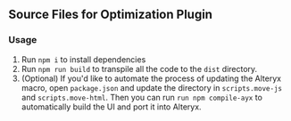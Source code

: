 ## Source Files for Optimization Plugin

### Usage

1. Run `npm i` to install dependencies
2. Run `npm run build` to transpile all the code to the `dist` directory.
3. (Optional) If you'd like to automate the process of updating the Alteryx macro, open `package.json` and update the directory in `scripts.move-js` and `scripts.move-html`. Then you can run `run npm compile-ayx` to automatically build the UI and port it into Alteryx.
